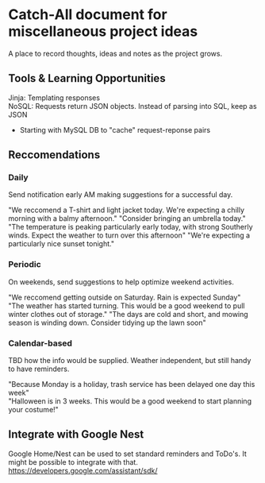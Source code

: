 # Catch-All document for miscellaneous project ideas  

A place to record thoughts, ideas and notes as the project grows. 

## Tools \& Learning Opportunities  

Jinja: Templating responses  
NoSQL: Requests return JSON objects. Instead of parsing into SQL, keep as JSON
* Starting with MySQL DB to "cache" request-reponse pairs  


## Reccomendations  

### Daily  

Send notification early AM making suggestions for a successful day. 

"We reccomend a T-shirt and light jacket today. We're expecting a chilly morning with a balmy afternoon."
"Consider bringing an umbrella today."  
"The temperature is peaking particularly early today, with strong Southerly winds. Expect the weather to turn over this afternoon" 
"We're expecting a particularly nice sunset tonight." 


### Periodic  

On weekends, send suggestions to help optimize weekend activities. 

"We reccomend getting outside on Saturday. Rain is expected Sunday"
"The weather has started turning. This would be a good weekend to pull winter clothes out of storage."
"The days are cold and short, and mowing season is winding down. Consider tidying up the lawn soon" 

### Calendar-based  

TBD how the info would be supplied. Weather independent, but still handy to have reminders. 

"Because Monday is a holiday, trash service has been delayed one day this week"  
"Halloween is in 3 weeks. This would be a good weekend to start planning your costume!"  

## Integrate with Google Nest  

Google Home/Nest can be used to set standard reminders and ToDo's. It might be possible to integrate with that.  
https://developers.google.com/assistant/sdk/  